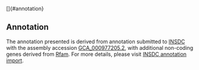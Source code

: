 []{#annotation}

Annotation
----------

The annotation presented is derived from annotation submitted to
[INSDC](http://www.insdc.org) with the assembly accession
[GCA\_000977205.2](http://www.ebi.ac.uk/ena/data/view/GCA_000977205.2),
with additional non-coding genes derived from
[Rfam](http://rfam.xfam.org/). For more details, please visit [INSDC
annotation
import](http://ensemblgenomes.org/info/data/insdc_annotation).
